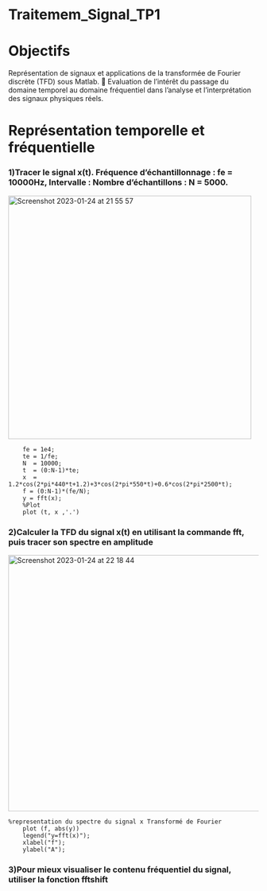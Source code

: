 # Traitemem_Signal_TP1
 # Objectifs
Représentation de signaux et applications de la transformée de Fourier discrète
(TFD) sous Matlab.
 Evaluation de l’intérêt du passage du domaine temporel au domaine fréquentiel
dans l’analyse et l’interprétation des signaux physiques réels.
# Représentation temporelle et fréquentielle 
### 1)Tracer le signal x(t). Fréquence d’échantillonnage : fe = 10000Hz, Intervalle : Nombre d’échantillons : N = 5000.
<img width="489" alt="Screenshot 2023-01-24 at 21 55 57" src="https://user-images.githubusercontent.com/87026851/214417510-da3df04b-1229-49b1-9c3f-62791dde3b64.png">

```
    fe = 1e4;
    te = 1/fe;
    N  = 10000;
    t  = (0:N-1)*te; 
    x  = 1.2*cos(2*pi*440*t+1.2)+3*cos(2*pi*550*t)+0.6*cos(2*pi*2500*t);
    f = (0:N-1)*(fe/N);
    y = fft(x);
    %Plot
    plot (t, x ,'.')
```
### 2)Calculer la TFD du signal x(t) en utilisant la commande fft, puis tracer son spectre en amplitude

<img width="515" alt="Screenshot 2023-01-24 at 22 18 44" src="https://user-images.githubusercontent.com/87026851/214418786-03890367-0bca-4233-9c9d-a000a0b2e0e6.png">

```
%representation du spectre du signal x Transformé de Fourier
    plot (f, abs(y))
    legend("y=fft(x)");
    xlabel("f");
    ylabel("A");
```
### 3)Pour mieux visualiser le contenu fréquentiel du signal, utiliser la fonction fftshift
